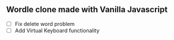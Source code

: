 ## Wordle clone made with Vanilla Javascript

- [ ] Fix delete word problem
- [ ] Add Virtual Keyboard functionality
